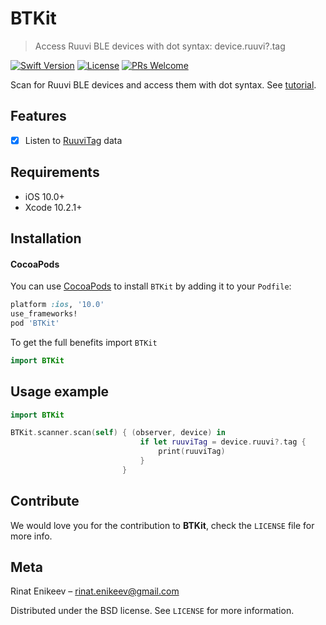 # BTKit
> Access Ruuvi BLE devices with dot syntax: device.ruuvi?.tag

[![Swift Version][swift-image]][swift-url]
[![License][license-image]][license-url]
[![PRs Welcome](https://img.shields.io/badge/PRs-welcome-brightgreen.svg?style=flat-square)](http://makeapullrequest.com)

Scan for Ruuvi BLE devices and access them with dot syntax. See [tutorial](https://medium.com/btkit-swift-framework-for-ble/tutorial-ios-ruuvitag-listener-f55952b49c6a). 

## Features

- [x] Listen to [RuuviTag](https://ruuvi.com/index.php?id=2) data

## Requirements

- iOS 10.0+
- Xcode 10.2.1+

## Installation

#### CocoaPods
You can use [CocoaPods](http://cocoapods.org/) to install `BTKit` by adding it to your `Podfile`:

```ruby
platform :ios, '10.0'
use_frameworks!
pod 'BTKit'
```

To get the full benefits import `BTKit` 

``` swift
import BTKit
```

## Usage example

```swift
import BTKit

BTKit.scanner.scan(self) { (observer, device) in
                             if let ruuviTag = device.ruuvi?.tag {
                                 print(ruuviTag)
                             }
                         }
```

## Contribute

We would love you for the contribution to **BTKit**, check the ``LICENSE`` file for more info.

## Meta

Rinat Enikeev – rinat.enikeev@gmail.com

Distributed under the BSD license. See ``LICENSE`` for more information.

[swift-image]:https://img.shields.io/badge/swift-5.0-orange.svg
[swift-url]: https://swift.org/
[license-image]: https://img.shields.io/badge/License-BSD-blue.svg
[license-url]: LICENSE
